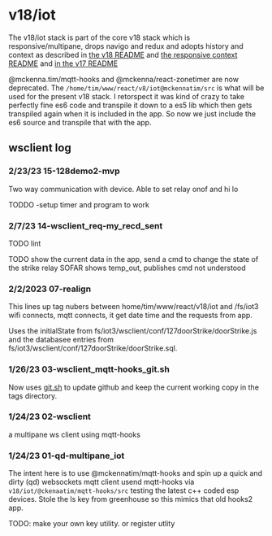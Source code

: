 # v18/iot 

The v18/iot stack is part of the core v18 stack which is responsive/multipane,  drops navigo and redux and adopts history and context as described in [the v18 README](../README.md) and [the responsive context README](../READMEresponsive_context.md) and [in the v17 README](../READMEv17.md)

@mckenna.tim/mqtt-hooks and @mckenna/react-zonetimer are now deprecated. The `/home/tim/www/react/v8/iot@mckennatim/src` is what will be used for the present v18 stack. I retorspect it was kind of crazy to take perfectly fine es6 code and transpile it down to a es5 lib which then gets transpiled again when it is included in the app. So now we just include the es6 source and transpile that with the app.

## wsclient log
### 2/23/23 15-128demo2-mvp
Two way communication with device. Able to set relay onof and hi lo

TODDO -setup timer and program to work
### 2/7/23 14-wsclient_req-my_recd_sent
TODO lint

TODO show the current data in the app, send a cmd to change the state of the strike relay
SOFAR shows temp_out, publishes cmd not understood
### 2/2/2023 07-realign
This lines up tag nubers between home/tim/www/react/v18/iot and /fs/iot3 
wifi connects, mqtt connects, it get date time and the requests from app.

Uses the initialState from  fs/iot3/wsclient/conf/127doorStrike/doorStrike.js and the databasee entries from fs/iot3/wsclient/conf/127doorStrike/doorStrike.sql.

### 1/26/23 03-wsclient_mqtt-hooks_git.sh
Now uses [git.sh](https://github.com/mckennatim/gitinfo/wiki/gitonvscode#git.sh) to update github and keep the current working copy in the tags directory. 

### 1/24/23 02-wsclient
a multipane ws client using mqtt-hooks

### 1/24/23 01-qd-multipane_iot

The intent here is to use @mckennatim/mqtt-hooks and spin up a quick and dirty (qd) websockets mqtt client usend mqtt-hooks via `v18/iot/@ckenaatim/mqtt-hooks/src` testing the latest c++ coded esp devices. Stole the ls key from greenhouse so this mimics that old hooks2 app.

TODO: make your own key utility. or register utlity

